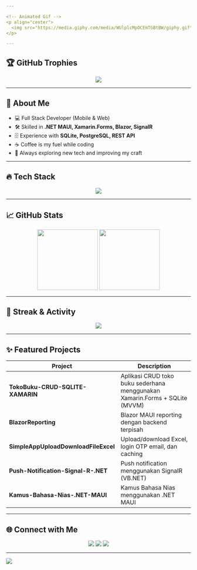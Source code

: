 ```yaml
---

<!-- Animated Gif -->
<p align="center">
  <img src="https://media.giphy.com/media/WUlplcMpOCEmTGBtBW/giphy.gif" width="600" alt="Kartun pria mengetik cepat">
</p>

---
```


## 🏆 GitHub Trophies
<p align="center">
  <img src="https://github-profile-trophy.vercel.app/?username=devatrivanus18&theme=tokyonight&no-frame=true&no-bg=false&margin-w=15" />
</p>

---

## 🚀 About Me  
- 💻 Full Stack Developer (Mobile & Web)  
- 🛠 Skilled in **.NET MAUI, Xamarin.Forms, Blazor, SignalR**  
- 🗄 Experience with **SQLite, PostgreSQL, REST API**  
- ☕ Coffee is my fuel while coding  
- 🎯 Always exploring new tech and improving my craft  

---

## 🔥 Tech Stack
<p align="center">
  <img src="https://skillicons.dev/icons?i=cs,dotnet,blazor,react,js,ts,python,postgres,sqlite,firebase,git,docker" />
</p>

---

## 📈 GitHub Stats
<p align="center">
  <img src="https://github-readme-stats.vercel.app/api?username=devatrivanus18&show_icons=true&theme=tokyonight" height="165"/>
  <img src="https://github-readme-stats.vercel.app/api/top-langs/?username=devatrivanus18&layout=compact&theme=tokyonight" height="165"/>
</p>

---

## 🔄 Streak & Activity
<p align="center">
  <img src="https://streak-stats.demolab.com?user=devatrivanus18&theme=tokyonight&hide_border=true" />
</p>

---

## ✨ Featured Projects  
| Project | Description |
|--------|-------------|
| **TokoBuku-CRUD-SQLITE-XAMARIN** | Aplikasi CRUD toko buku sederhana menggunakan Xamarin.Forms + SQLite (MVVM) |
| **BlazorReporting** | Blazor MAUI reporting dengan backend terpisah |
| **SimpleAppUploadDownloadFileExcel** | Upload/download Excel, login OTP email, dan caching |
| **Push-Notification-Signal-R-.NET** | Push notification menggunakan SignalR (VB.NET) |
| **Kamus-Bahasa-Nias-.NET-MAUI** | Kamus Bahasa Nias menggunakan .NET MAUI |

---

## 🌐 Connect with Me
<p align="center">
  <a href="https://linkedin.com/in/devatrivanus"><img src="https://img.shields.io/badge/-LinkedIn-blue?logo=linkedin&logoColor=white" /></a>
  <a href="https://instagram.com/devatrivanus"><img src="https://img.shields.io/badge/-Instagram-E4405F?logo=instagram&logoColor=white" /></a>
  <a href="https://twitter.com/devazamily">
  <img src="https://img.shields.io/badge/-Twitter-1DA1F2?logo=twitter&logoColor=white" />
</a>

</p>

---

<!-- Footer animation -->
<img src="https://raw.githubusercontent.com/andreasbm/readme/master/assets/lines/colored.png" />
